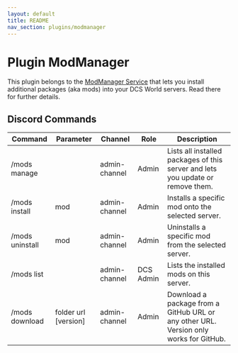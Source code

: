 ```yaml
---
layout: default
title: README
nav_section: plugins/modmanager
---
```


# Plugin ModManager
This plugin belongs to the [ModManager Service](../../services/modmanager/README.md) that lets you install additional 
packages (aka mods) into your DCS World servers. Read there for further details.</br>

## Discord Commands

| Command         | Parameter            | Channel       | Role      | Description                                                                           |
|-----------------|----------------------|---------------|-----------|---------------------------------------------------------------------------------------|
| /mods manage    |                      | admin-channel | Admin     | Lists all installed packages of this server and lets you update or remove them.       |
| /mods install   | mod                  | admin-channel | Admin     | Installs a specific mod onto the selected server.                                     |
| /mods uninstall | mod                  | admin-channel | Admin     | Uninstalls a specific mod from the selected server.                                   |
| /mods list      |                      | admin-channel | DCS Admin | Lists the installed mods on this server.                                              |
| /mods download  | folder url [version] | admin-channel | Admin     | Download a package from a GitHub URL or any other URL. Version only works for GitHub. |
